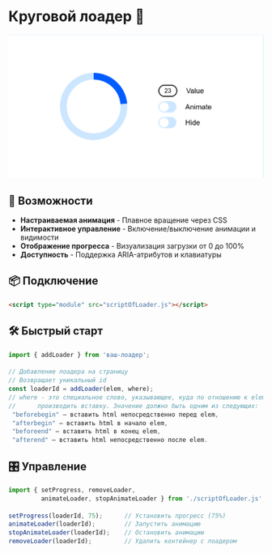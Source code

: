 # Круговой лоадер 🔄

![Демо работы лоадера](image.png)  


## 🌟 Возможности
- **Настраиваемая анимация** - Плавное вращение через CSS  
- **Интерактивное управление** - Включение/выключение анимации и видимости  
- **Отображение прогресса** - Визуализация загрузки от 0 до 100%  
- **Доступность** - Поддержка ARIA-атрибутов и клавиатуры  


## 📦 Подключение
```html
<script type="module" src="scriptOfLoader.js"></script>
```


## 🛠 Быстрый старт
```javascript
import { addLoader } from 'ваш-лоадер';

// Добавление лоадера на страницу
// Возвращает уникальный id
const loaderId = addLoader(elem, where); 
// where - это специальное слово, указывающее, куда по отношению к elem
//      производить вставку. Значение должно быть одним из следующих:
 "beforebegin" – вставить html непосредственно перед elem,
 "afterbegin" – вставить html в начало elem,
 "beforeend" – вставить html в конец elem,
 "afterend" – вставить html непосредственно после elem.

```


## 🎛 Управление
```javascript
import { setProgress, removeLoader,
         animateLoader, stopAnimateLoader } from './scriptOfLoader.js';

setProgress(loaderId, 75);      // Установить прогресс (75%)
animateLoader(loaderId);        // Запустить анимацию
stopAnimateLoader(loaderId);    // Остановить анимацию
removeLoader(loaderId);         // Удалить контейнер с лоадером
```
